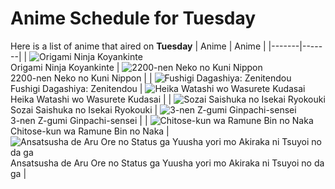 # Anime Schedule for Tuesday
Here is a list of anime that aired on **Tuesday** 
| Anime | Anime |
|-------|-------|
| ![Origami Ninja Koyankinte](https://cdn.myanimelist.net/images/anime/1860/106477.webp)<br>Origami Ninja Koyankinte | ![2200-nen Neko no Kuni Nippon](https://cdn.myanimelist.net/images/anime/1967/152249.webp)<br>2200-nen Neko no Kuni Nippon |
| ![Fushigi Dagashiya: Zenitendou](https://cdn.myanimelist.net/images/anime/1602/150098.webp)<br>Fushigi Dagashiya: Zenitendou | ![Heika Watashi wo Wasurete Kudasai](https://cdn.myanimelist.net/images/anime/1889/151926.webp)<br>Heika Watashi wo Wasurete Kudasai |
| ![Sozai Saishuka no Isekai Ryokouki](https://cdn.myanimelist.net/images/anime/1289/151136.webp)<br>Sozai Saishuka no Isekai Ryokouki | ![3-nen Z-gumi Ginpachi-sensei](https://cdn.myanimelist.net/images/anime/1643/151547.webp)<br>3-nen Z-gumi Ginpachi-sensei |
| ![Chitose-kun wa Ramune Bin no Naka](https://cdn.myanimelist.net/images/anime/1015/151233.webp)<br>Chitose-kun wa Ramune Bin no Naka | ![Ansatsusha de Aru Ore no Status ga Yuusha yori mo Akiraka ni Tsuyoi no da ga](https://cdn.myanimelist.net/images/anime/1276/151118.webp)<br>Ansatsusha de Aru Ore no Status ga Yuusha yori mo Akiraka ni Tsuyoi no da ga |
